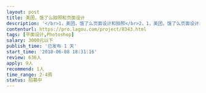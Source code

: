 ```yaml
---                
layout: post       
title: 美团，饿了么拍照和页面设计           
description: '</br>1，美团，饿了么页面设计和拍照</br>2，1，美团，饿了么页面设计和拍照</br>'     
contenturl: https://pro.lagou.com/project/8343.html      
tags: [平面设计,Photoshop]            
salary: 3000元以下          
publish_time: '已发布 1 天'         
start_time: '2018-06-08 18:31:16'           
review: 636人                   
apply: 9人                   
recommend: 1人                   
time_range: 2-4周              
status: 招募中                  
---                 
```

